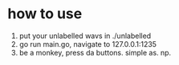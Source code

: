 # how to use

1. put your unlabelled wavs in ./unlabelled
2. go run main.go, navigate to 127.0.0.1:1235
3. be a monkey, press da buttons. simple as. np.